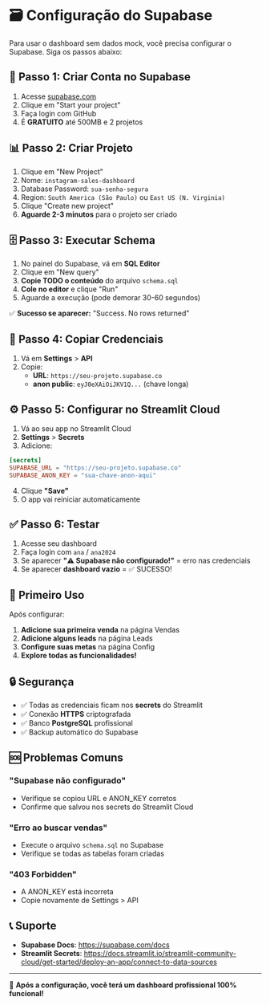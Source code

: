 # 🗃️ Configuração do Supabase

Para usar o dashboard sem dados mock, você precisa configurar o Supabase. Siga os passos abaixo:

## 🚀 Passo 1: Criar Conta no Supabase

1. Acesse [supabase.com](https://supabase.com)
2. Clique em "Start your project"
3. Faça login com GitHub
4. É **GRATUITO** até 500MB e 2 projetos

## 📊 Passo 2: Criar Projeto

1. Clique em "New Project"
2. Nome: `instagram-sales-dashboard`
3. Database Password: `sua-senha-segura`
4. Region: `South America (São Paulo)` ou `East US (N. Virginia)`
5. Clique "Create new project"
6. **Aguarde 2-3 minutos** para o projeto ser criado

## 🗄️ Passo 3: Executar Schema

1. No painel do Supabase, vá em **SQL Editor**
2. Clique em "New query"
3. **Copie TODO o conteúdo** do arquivo `schema.sql`
4. **Cole no editor** e clique "Run"
5. Aguarde a execução (pode demorar 30-60 segundos)

✅ **Sucesso se aparecer:** "Success. No rows returned"

## 🔑 Passo 4: Copiar Credenciais

1. Vá em **Settings** > **API**
2. Copie:
   - **URL**: `https://seu-projeto.supabase.co`
   - **anon public**: `eyJ0eXAiOiJKV1Q...` (chave longa)

## ⚙️ Passo 5: Configurar no Streamlit Cloud

1. Vá ao seu app no Streamlit Cloud
2. **Settings** > **Secrets**
3. Adicione:

```toml
[secrets]
SUPABASE_URL = "https://seu-projeto.supabase.co"
SUPABASE_ANON_KEY = "sua-chave-anon-aqui"
```

4. Clique **"Save"**
5. O app vai reiniciar automaticamente

## ✅ Passo 6: Testar

1. Acesse seu dashboard
2. Faça login com `ana` / `ana2024`
3. Se aparecer **"⚠️ Supabase não configurado!"** = erro nas credenciais
4. Se aparecer **dashboard vazio** = ✅ SUCESSO!

## 🎯 Primeiro Uso

Após configurar:

1. **Adicione sua primeira venda** na página Vendas
2. **Adicione alguns leads** na página Leads
3. **Configure suas metas** na página Config
4. **Explore todas as funcionalidades!**

## 🔒 Segurança

- ✅ Todas as credenciais ficam nos **secrets** do Streamlit
- ✅ Conexão **HTTPS** criptografada
- ✅ Banco **PostgreSQL** profissional
- ✅ Backup automático do Supabase

## 🆘 Problemas Comuns

### "Supabase não configurado"
- Verifique se copiou URL e ANON_KEY corretos
- Confirme que salvou nos secrets do Streamlit Cloud

### "Erro ao buscar vendas"
- Execute o arquivo `schema.sql` no Supabase
- Verifique se todas as tabelas foram criadas

### "403 Forbidden"
- A ANON_KEY está incorreta
- Copie novamente de Settings > API

## 📞 Suporte

- **Supabase Docs**: https://supabase.com/docs
- **Streamlit Secrets**: https://docs.streamlit.io/streamlit-community-cloud/get-started/deploy-an-app/connect-to-data-sources

---

🎉 **Após a configuração, você terá um dashboard profissional 100% funcional!**